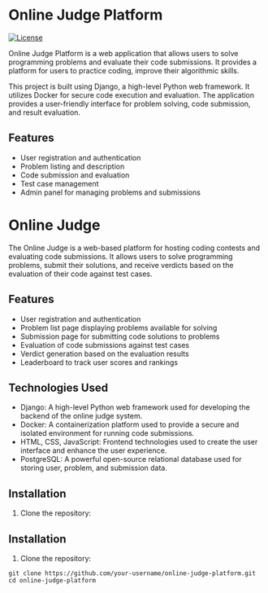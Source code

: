 
# Online Judge Platform

[![License](https://img.shields.io/badge/license-MIT-blue.svg)](https://opensource.org/licenses/MIT)

Online Judge Platform is a web application that allows users to solve programming problems and evaluate their code submissions. It provides a platform for users to practice coding, improve their algorithmic skills.

This project is built using Django, a high-level Python web framework. It utilizes Docker for secure code execution and evaluation. The application provides a user-friendly interface for problem solving, code submission, and result evaluation.

## Features

- User registration and authentication
- Problem listing and description
- Code submission and evaluation
- Test case management
- Admin panel for managing problems and submissions

# Online Judge

The Online Judge is a web-based platform for hosting coding contests and evaluating code submissions. It allows users to solve programming problems, submit their solutions, and receive verdicts based on the evaluation of their code against test cases.

## Features

- User registration and authentication
- Problem list page displaying problems available for solving
- Submission page for submitting code solutions to problems
- Evaluation of code submissions against test cases
- Verdict generation based on the evaluation results
- Leaderboard to track user scores and rankings

## Technologies Used

- Django: A high-level Python web framework used for developing the backend of the online judge system.
- Docker: A containerization platform used to provide a secure and isolated environment for running code submissions.
- HTML, CSS, JavaScript: Frontend technologies used to create the user interface and enhance the user experience.
- PostgreSQL: A powerful open-source relational database used for storing user, problem, and submission data.

## Installation

1. Clone the repository:


## Installation

1. Clone the repository:

```shell
git clone https://github.com/your-username/online-judge-platform.git
cd online-judge-platform
